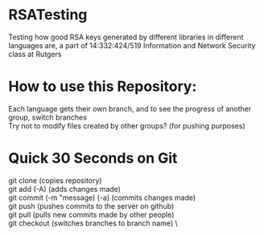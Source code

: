# RSATesting
Testing how good RSA keys generated by different libraries in different languages are, a part of 14:332:424/519 Information and Network Security class at Rutgers

# How to use this Repository:
Each language gets their own branch, and to see the progress of another group, switch branches \
Try not to modify files created by other groups? (for pushing purposes)

# Quick 30 Seconds on Git
git clone <insert link>       (copies repository) \
git add (-A)                  (adds changes made) \
git commit (-m "message) (-a) (commits changes made) \
git push                      (pushes commits to the server on github) \
git pull                      (pulls new commits made by other people) \
git checkout <branch name>    (switches branches to branch name) \
